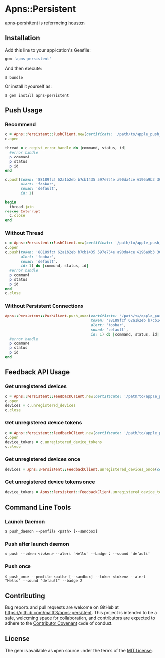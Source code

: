 # Apns::Persistent

apns-persisitent is referencing [houston](https://rubygems.org/gems/houston/)

## Installation

Add this line to your application's Gemfile:

```ruby
gem 'apns-persistent'
```

And then execute:

    $ bundle

Or install it yourself as:

    $ gem install apns-persistent

## Push Usage
### Recommend
```ruby
c = Apns::Persistent::PushClient.new(certificate: '/path/to/apple_push_notification.pem', sandbox: true)
c.open

thread = c.regist_error_handle do |command, status, id|
  #error handle
  p command
  p status
  p id
end

c.push(token: '88189fcf 62a1b2eb b7cb1435 597e734e a90da4ce 6196a9b3 309a5421 4c6259e',
       alert: 'foobar',
       sound: 'default',
       id: 1)

begin
  thread.join
rescue Interrupt
  c.close
end
```

### Without Thread
```ruby
c = Apns::Persistent::PushClient.new(certificate: '/path/to/apple_push_notification.pem', sandbox: true)
c.open
c.push(token: '88189fcf 62a1b2eb b7cb1435 597e734e a90da4ce 6196a9b3 309a5421 4c6259e',
       alert: 'foobar',
       sound: 'default',
       id: 1) do |command, status, id|
  #error handle
  p command
  p status
  p id
end
c.close
```

### Without Persistent Connections
```ruby
Apns::Persistent::PushClient.push_once(certificate: '/path/to/apple_push_notification.pem',
                                       token: '88189fcf 62a1b2eb b7cb1435 597e734e a90da4ce 6196a9b3 309a5421 4c6259e9',
                                       alert: 'foobar',
                                       sound: 'default',
                                       id: 1) do |command, status, id|
  #error handle
  p command
  p status
  p id
end
```

## Feedback API Usage
### Get unregistered devices
```ruby
c = Apns::Persistent::FeedbackClient.new(certificate: '/path/to/apple_push_notification.pem', sandbox: true)
c.open
devices = c.unregistered_devices
c.close
```

### Get unregistered device tokens
```ruby
c = Apns::Persistent::FeedbackClient.new(certificate: '/path/to/apple_push_notification.pem', sandbox: true)
c.open
device_tokens = c.unregistered_device_tokens
c.close
```

### Get unregistered devices once
```ruby
devices = Apns::Persistent::FeedbackClient.unregistered_devices_once(certificate: '/path/to/apple_push_notification.pem', sandbox: true)
```

### Get unregistered device tokens once
```ruby
device_tokens = Apns::Persistent::FeedbackClient.unregistered_device_tokens_once(certificate: '/path/to/apple_push_notification.pem', sandbox: true)
```

## Command Line Tools
### Launch Daemon
```console
$ push_daemon --pemfile <path> [--sandbox]
```
### Push after launch daemon
```console
$ push --token <token> --alert "Hello" --badge 2 --sound "default"
```

### Push once
```console
$ push_once --pemfile <path> [--sandbox] --token <token> --alert "Hello" --sound "default" --badge 2
```

## Contributing

Bug reports and pull requests are welcome on GitHub at https://github.com/malt03/apns-persistent. This project is intended to be a safe, welcoming space for collaboration, and contributors are expected to adhere to the [Contributor Covenant](contributor-covenant.org) code of conduct.


## License

The gem is available as open source under the terms of the [MIT License](http://opensource.org/licenses/MIT).

